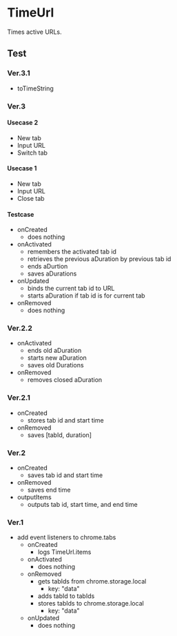 # TimeUrl

Times active URLs.

## Test

### Ver.3.1

- toTimeString

### Ver.3

#### Usecase 2

* New tab
* Input URL
* Switch tab

#### Usecase 1

* New tab
* Input URL
* Close tab

#### Testcase

- onCreated
  - does nothing
- onActivated
  - remembers the activated tab id
  - retrieves the previous aDuration by previous tab id
  - ends aDurtion
  - saves aDurations
- onUpdated
  - binds the current tab id to URL
  - starts aDuration if tab id is for current tab
- onRemoved
  - does nothing

### Ver.2.2

- onActivated
  - ends old aDuration
  - starts new aDuration
  - saves old Durations
- onRemoved
  - removes closed aDuration

### Ver.2.1

- onCreated
  - stores tab id and start time
- onRemoved
  - saves [tabId, duration]

### Ver.2

- onCreated
  - saves tab id and start time
- onRemoved
  - saves end time
- outputItems
  - outputs tab id, start time, and end time

### Ver.1

- add event listeners to chrome.tabs
  - onCreated
    - logs TimeUrl.items
  - onActivated
    - does nothing
  - onRemoved
    - gets tabIds from chrome.storage.local
	  - key: "data"
	- adds tabId to tabIds
    - stores tabIds to chrome.storage.local
	  - key: "data"
  - onUpdated
    - does nothing
